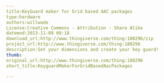 ```yaml
---
title:KeyGuard maker for Grid based AAC packages
type:hardware
authors:willwade
License:Creative Commons - Attribution - Share Alike
datemod:2013-11-09 00:18
download_url:http://www.thingiverse.com/thing:180296/zip
project_url:http://www.thingiverse.com/thing:180296
description:Set your dimensions and create your key guard!
thumb:
original_url:http://www.thingiverse.com/thing:180296
short_title:KeyguardMakerForGridBasedAacPackages

---
```

